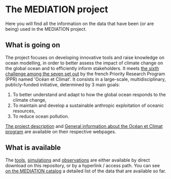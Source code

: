 # The MEDIATION project

Here you will find all the information on the data that have been (or are being) used in the MEDIATION project.

## What is going on

The project focuses on developing innovative tools and raise knowledge on ocean modelling, in order to better assess the impact of climate change on the global ocean and to efficiently inform stakeholders. It meets [the sixth challenge among the seven set out](https://www.ocean-climat.fr/Le-PPR/Les-defis-du-PPR) by the french Priority Research Program (PPR) named 'Océan et Climat'. It consists in a large-scale, multidisciplinary, publicly-funded initiative, determined by 3 main goals:

1) To better understand and adapt to how the global ocean responds to the climate change, 
2) To maintain and develop a sustainable anthropic exploitation of oceanic resources,
3) To reduce ocean pollution.

[The project description](https://oceansconnectes.org/mediation-un-jumeau-numerique-robuste-et-efficace-de-locean/) and [General information about the Océan et Climat program](https://www.ocean-climat.fr/) are available on their respective webpages.


## What is available

The [tools](https://github.com/MEDIATION-ocean/MEDIATION-catalog/blob/main/MEDIATION-tools/), [simulations](https://github.com/MEDIATION-ocean/MEDIATION-catalog/blob/main/MEDIATION-simulations/) and [observations](https://github.com/MEDIATION-ocean/MEDIATION-catalog/blob/main/MEDIATION-observations) are either available by direct download on this repository, or by a hyperlink / access path. You can see [on the MEDIATION catalog](https://github.com/MEDIATION-ocean/MEDIATION-catalog/blob/main/README.md) a detailed list of the data that are available so far. 



    
    
